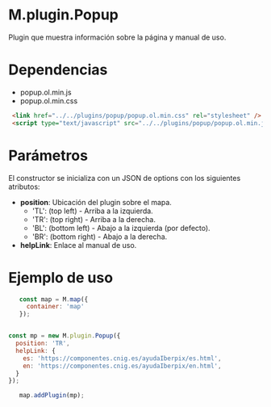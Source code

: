 # M.plugin.Popup

Plugin que muestra información sobre la página y manual de uso.

# Dependencias

- popup.ol.min.js
- popup.ol.min.css

```html
 <link href="../../plugins/popup/popup.ol.min.css" rel="stylesheet" />
 <script type="text/javascript" src="../../plugins/popup/popup.ol.min.js"></script>
```

# Parámetros

El constructor se inicializa con un JSON de options con los siguientes atributos:

- **position**:  Ubicación del plugin sobre el mapa.
  - 'TL': (top left) - Arriba a la izquierda.
  - 'TR': (top right) - Arriba a la derecha.
  - 'BL': (bottom left) - Abajo a la izquierda (por defecto).
  - 'BR': (bottom right) - Abajo a la derecha.
- **helpLink**: Enlace al manual de uso.


# Ejemplo de uso

```javascript
   const map = M.map({
     container: 'map'
   });


const mp = new M.plugin.Popup({
  position: 'TR',
  helpLink: {
    es: 'https://componentes.cnig.es/ayudaIberpix/es.html',
    en: 'https://componentes.cnig.es/ayudaIberpix/en.html',
  }
});

   map.addPlugin(mp);
```
